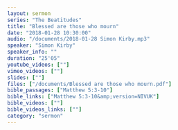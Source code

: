 ```yaml
---
layout: sermon
series: "The Beatitudes"
title: "Blessed are those who mourn"
date: "2018-01-28 10:30:00"
audio: "/documents/2018-01-28 Simon Kirby.mp3"
speaker: "Simon Kirby"
speaker_info: ""
duration: "25'05"
youtube_videos: [""]
vimeo_videos: [""]
slides: [""]
files: ["/documents/Blessed are those who mourn.pdf"]
bible_passages: ["Matthew 5:3-10"]
bible_links: ["Matthew 5:3-10&amp;version=NIVUK"]
bible_videos: [""]
bible_videos_links: [""]
category: "sermon"
---
```

